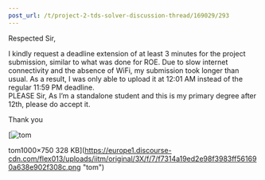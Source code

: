 ```yaml
---
post_url: /t/project-2-tds-solver-discussion-thread/169029/293
---
```

Respected Sir,

I kindly request a deadline extension of at least 3 minutes for the project submission, similar to what was done for ROE. Due to slow internet connectivity and the absence of WiFi, my submission took longer than usual. As a result, I was only able to upload it at 12:01 AM instead of the regular 11:59 PM deadline.  
PLEASE Sir, As I’m a standalone student and this is my primary degree after 12th, please do accept it.

Thank you  

[![tom](https://europe1.discourse-cdn.com/flex013/uploads/iitm/optimized/3X/f/7/f7314a19ed2e98f3983ff561690a638e902f308c_2_666x500.png)

tom1000×750 328 KB](https://europe1.discourse-cdn.com/flex013/uploads/iitm/original/3X/f/7/f7314a19ed2e98f3983ff561690a638e902f308c.png "tom")